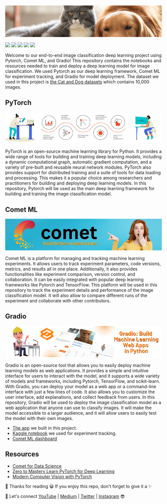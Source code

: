 ![](https://github.com/TirendazAcademy/End-to-End-Image-Classification-Project/blob/main/images/images/dog-cat.png?raw=true)

[![](https://img.shields.io/badge/Python-0002A1?&style=plastic&logo=python&logoColor=white)]()
[![](https://img.shields.io/badge/Pytorch-FF1E00?&style=plastic&logo=pytorch&logoColor=white)]()
[![](https://img.shields.io/badge/CometML-850000?&style=plastic&logo=comet&logoColor=white)]()
[![](https://img.shields.io/badge/Gradio-darkgreen?&style=plastic&logo=gradio&logoColor=white)]()
[![](https://img.shields.io/badge/DeepLearning-A31ACB?&style=plastic&logo=deeplearning&logoColor=white)]()

Welcome to our end-to-end image classification deep learning project using Pytorch, Comet ML, and Gradio! This repository contains the notebooks and resources needed to train and deploy a deep learning model for image classification. We used Pytorch as our deep learning framework, Comet ML for experiment tracking, and Gradio for model deployment. The dataset we used in this project is [the Cat and Dog datasets](https://www.kaggle.com/code/tirendazacademy/experiment-tracking-with-comet-ml-pytorch) which contains 10,000 images.

## PyTorch

![](https://github.com/TirendazAcademy/End-to-End-Image-Classification-Project/blob/main/images/images/pytroch_features.png?raw=true)

PyTorch is an open-source machine learning library for Python. It provides a wide range of tools for building and training deep learning models, including a dynamic computational graph, automatic gradient computation, and a variety of pre-built and reusable neural network modules. PyTorch also provides support for distributed training and a suite of tools for data loading and processing. This makes it a popular choice among researchers and practitioners for building and deploying deep learning models. In this repository, Pytorch will be used as the main deep learning framework for building and training the image classification model.

## Comet ML

![](https://github.com/TirendazAcademy/Comet-ML-Tutorials/raw/main/Images/comet-ml.png)

Comet ML is a platform for managing and tracking machine learning experiments. It allows users to track experiment parameters, code versions, metrics, and results all in one place. Additionally, it also provides functionalities like experiment comparison, version control, and collaboration. It can be easily integrated with popular deep learning frameworks like Pytorch and TensorFlow. This platform will be used in this repository to track the experiment details and performance of the image classification model. It will also allow to compare different runs of the experiment and collaborate with other contributors.

## Gradio

![](https://github.com/TirendazAcademy/End-to-End-Image-Classification-Project/blob/main/images/images/gradio.png?raw=true)

Gradio is an open-source tool that allows you to easily deploy machine learning models as web applications. It provides a simple and intuitive interface for users to interact with the model, and it supports a wide variety of models and frameworks, including Pytorch, TensorFlow, and scikit-learn. With Gradio, you can deploy your model as a web app or a command-line interface with just a few lines of code. It also allows you to customize the user interface, add explanations, and collect feedback from users. In this repository, Gradio will be used to deploy the image classification model as a web application that anyone can use to classify images. It will make the model accessible to a larger audience, and it will allow users to easily test the model with their own images.

- [The app](https://huggingface.co/spaces/Tirendaz/pytorch_cat_vs_dog) we built in this project.
- [Kaggle notebook](https://www.kaggle.com/code/tirendazacademy/experiment-tracking-with-comet-ml-pytorch) we used for experiment tracking.
- [Comet ML dashboard](https://www.comet.com/tirendaz-academy/experiment-tracking/view/new/panels)

## Resources

- [Comet for Data Science](https://www.packtpub.com/product/comet-for-data-science/9781801814430)
- [Zero to Mastery Learn PyTorch for Deep Learning](https://www.learnpytorch.io/)
- [Modern Computer Vision with PyTorch](https://www.amazon.com/Modern-Computer-Vision-PyTorch-applications/dp/1839213477)

📌 Thanks for reading 😀 If you enjoy this repo, don't forget to give it a ✨

🔗 Let's connect [YouTube](http://youtube.com/tirendazacademy) | [Medium](http://tirendazacademy.medium.com) | [Twitter](http://twitter.com/tirendazacademy) | [Instagram](https://www.instagram.com/tirendazacademy) 😎
